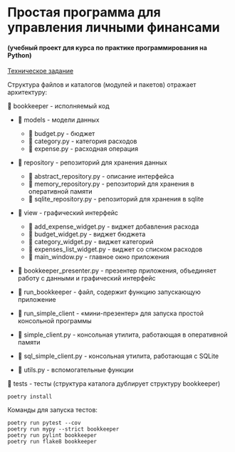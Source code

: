 # Простая программа для управления личными финансами
#### (учебный проект для курса по практике программирования на Python)

[Техническое задание](specification.md)

Структура файлов и каталогов (модулей и пакетов) отражает архитектуру:

📁 bookkeeper - исполняемый код 

- 📁 models - модели данных

    - 📄 budget.py - бюджет
    - 📄 category.py - категория расходов
    - 📄 expense.py - расходная операция
- 📁 repository - репозиторий для хранения данных

    - 📄 abstract_repository.py - описание интерфейса
    - 📄 memory_repository.py - репозиторий для хранения в оперативной памяти
    - 📄 sqlite_repository.py - репозиторий для хранения в sqlite

- 📁 view - графический интерфейс
    - 📄 add_expense_widget.py - виджет добавления расхода
    - 📄 budget_widget.py - виджет бюджета
    - 📄 category_widget.py - виджет категорий
    - 📄 expenses_list_widget.py - виджет со списком расходов
    - 📄 main_window.py - главное окно приложения


- 📄 bookkeeper_presenter.py - презентер приложения, объединяет работу с данными и графический интерфейс
- 📄 run_bookkeeper - файл, содержит функцию запускающую приложение
- 📄 run_simple_client - «мини-презентер» для запуска простой консольной программы
- 📄 simple_client.py - консольная утилита, работающая в оперативной памяти
- 📄 sql_simple_client.py - консольная утилита, работающая с SQLite 
- 📄 utils.py - вспомогательные функции

📁 tests - тесты (структура каталога дублирует структуру bookkeeper)

```
poetry install
```

Команды для запуска тестов:
```
poetry run pytest --cov
poetry run mypy --strict bookkeeper
poetry run pylint bookkeeper
poetry run flake8 bookkeeper
```
